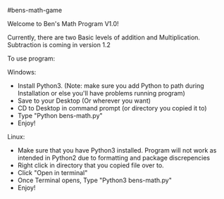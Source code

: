 #bens-math-game

Welcome to Ben's Math Program V1.0!

Currently, there are two Basic levels of addition and Multiplication. Subtraction is coming in version 1.2

To use program:

Windows:
- Install Python3. (Note: make sure you add Python to path during Installation or else you'll have problems running program)
- Save to your Desktop (Or wherever you want)
- CD to Desktop in command prompt (or directory you copied it to)
- Type "Python bens-math.py"
- Enjoy!

Linux:
- Make sure that you have Python3 installed. Program will not work as intended in Python2 due to formatting and package discrepencies
- Right click in directory that you copied file over to.
- Click "Open in terminal"
- Once Terminal opens, Type "Python3 bens-math.py"
- Enjoy!
